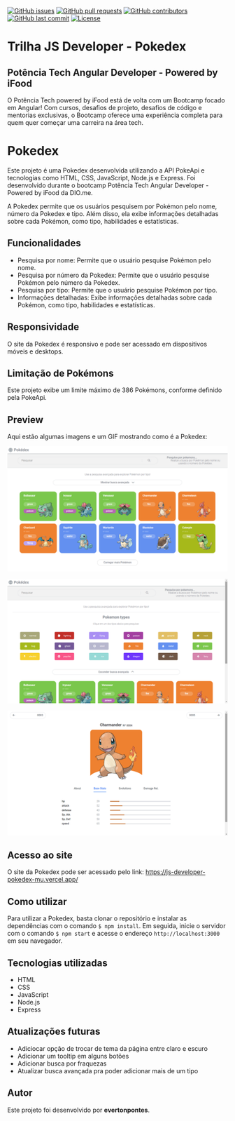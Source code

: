 [![GitHub issues](https://img.shields.io/github/issues/evertonpontes/js-developer-pokedex.svg)](https://github.com/evertonpontes/js-developer-pokedex/issues)
[![GitHub pull requests](https://img.shields.io/github/issues-pr/evertonpontes/js-developer-pokedex.svg)](https://github.com/evertonpontes/js-developer-pokedex/pulls)
[![GitHub contributors](https://img.shields.io/github/contributors/evertonpontes/js-developer-pokedex.svg)](https://github.com/evertonpontes/js-developer-pokedex/graphs/contributors)
[![GitHub last commit](https://img.shields.io/github/last-commit/evertonpontes/js-developer-pokedex.svg)](https://github.com/evertonpontes/js-developer-pokedex/commits/master)
[![License](https://img.shields.io/badge/License-MIT-blue.svg)](https://opensource.org/licenses/MIT)





# Trilha JS Developer - Pokedex

## Potência Tech Angular Developer - Powered by iFood

O Potência Tech powered by iFood está de volta com um Bootcamp focado em Angular! Com cursos, desafios de projeto, desafios de código e mentorias exclusivas, o Bootcamp oferece uma experiência completa para quem quer começar uma carreira na área tech.

# Pokedex

Este projeto é uma Pokedex desenvolvida utilizando a API PokeApi e tecnologias como HTML, CSS, JavaScript, Node.js e Express. Foi desenvolvido durante o bootcamp Potência Tech Angular Developer - Powered by iFood da DIO.me.

A Pokedex permite que os usuários pesquisem por Pokémon pelo nome, número da Pokedex e tipo. Além disso, ela exibe informações detalhadas sobre cada Pokémon, como tipo, habilidades e estatísticas.

## Funcionalidades

- Pesquisa por nome: Permite que o usuário pesquise Pokémon pelo nome.
- Pesquisa por número da Pokedex: Permite que o usuário pesquise Pokémon pelo número da Pokedex.
- Pesquisa por tipo: Permite que o usuário pesquise Pokémon por tipo.
- Informações detalhadas: Exibe informações detalhadas sobre cada Pokémon, como tipo, habilidades e estatísticas.

## Responsividade

O site da Pokedex é responsivo e pode ser acessado em dispositivos móveis e desktops.

## Limitação de Pokémons

Este projeto exibe um limite máximo de 386 Pokémons, conforme definido pela PokeApi.

## Preview

Aqui estão algumas imagens e um GIF mostrando como é a Pokedex:

![Página Inicial](./public/assets/preview/pagina-inicial.png)

![Barra de Pesquisa](./public/assets/preview/barra-de-pesquisa.png)

![Página do Pokemon](./public/assets/preview/pokemon-page.png)

## Acesso ao site

O site da Pokedex pode ser acessado pelo link: https://js-developer-pokedex-mu.vercel.app/

## Como utilizar

Para utilizar a Pokedex, basta clonar o repositório e instalar as dependências com o comando `$ npm install`. Em seguida, inicie o servidor com o comando `$ npm start` e acesse o endereço `http://localhost:3000` em seu navegador.

## Tecnologias utilizadas

- HTML
- CSS
- JavaScript
- Node.js
- Express

## Atualizações futuras

- Adiciocar opção de trocar de tema da página entre claro e escuro
- Adicionar um tooltip em alguns botões
- Adicionar busca por fraquezas
- Atualizar busca avançada pra poder adicionar mais de um tipo

## Autor

Este projeto foi desenvolvido por **evertonpontes**.
